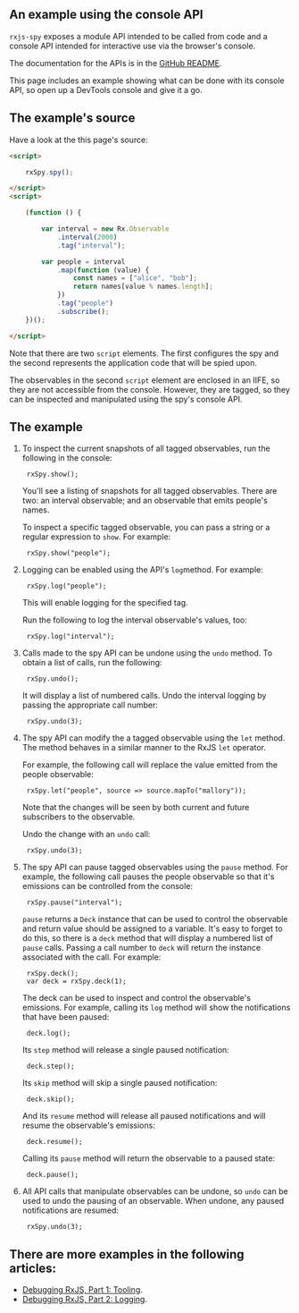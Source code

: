 ## An example using the console API

`rxjs-spy` exposes a module API intended to be called from code and a console API intended for interactive use via the browser's console.

The documentation for the APIs is in the [GitHub README](https://github.com/cartant/rxjs-spy).

This page includes an example showing what can be done with its console API, so open up a DevTools console and give it a go.

## The example's source

Have a look at the this page's source:

```html
<script>

    rxSpy.spy();

</script>
<script>

    (function () {

        var interval = new Rx.Observable
            .interval(2000)
            .tag("interval");

        var people = interval
            .map(function (value) {
                const names = ["alice", "bob"];
                return names[value % names.length];
            })
            .tag("people")
            .subscribe();
    })();

</script>
```

Note that there are two `script` elements. The first configures the spy and the second represents the application code that will be spied upon.

The observables in the second `script` element are enclosed in an IIFE, so they are not accessible from the console. However, they are tagged, so they can be inspected and manipulated using the spy's console API.

## The example

1. To inspect the current snapshots of all tagged observables, run the following in the console:

        rxSpy.show();

    You'll see a listing of snapshots for all tagged observables. There are two: an interval observable; and an observable that emits people's names.

    To inspect a specific tagged observable, you can pass a string or a regular expression to `show`. For example:

        rxSpy.show("people");

1. Logging can be enabled using the API's `log`method. For example:

        rxSpy.log("people");

    This will enable logging for the specified tag.

    Run the following to log the interval observable's values, too:

        rxSpy.log("interval");

1. Calls made to the spy API can be undone using the `undo` method. To obtain a list of calls, run the following:

        rxSpy.undo();

    It will display a list of numbered calls. Undo the interval logging by passing the appropriate call number:

        rxSpy.undo(3);

1. The spy API can modify the a tagged observable using the `let` method. The method behaves in a similar manner to the RxJS `let` operator.

    For example, the following call will replace the value emitted from the people observable:

        rxSpy.let("people", source => source.mapTo("mallory"));

    Note that the changes will be seen by both current and future subscribers to the observable.

    Undo the change with an `undo` call:

        rxSpy.undo(3);

1. The spy API can pause tagged observables using the `pause` method. For example, the following call pauses the people observable so that it's emissions can be controlled from the console:

        rxSpy.pause("interval");

    `pause` returns a `Deck` instance that can be used to control the observable and return value should be assigned to a variable. It's easy to forget to do this, so there is a `deck` method that will display a numbered list of `pause` calls. Passing a call number to `deck` will return the instance associated with the call. For example:

        rxSpy.deck();
        var deck = rxSpy.deck(1);

    The deck can be used to inspect and control the observable's emissions. For example, calling its `log` method will show the notifications that have been paused:

        deck.log();

    Its `step` method will release a single paused notification:

        deck.step();

    Its `skip` method will skip a single paused notification:

        deck.skip();

    And its `resume` method will release all paused notifications and will resume the observable's emissions:

        deck.resume();

    Calling its `pause` method will return the observable to a paused state:

        deck.pause();

1. All API calls that manipulate observables can be undone, so `undo` can be used to undo the pausing of an observable. When undone, any paused notifications are resumed:

        rxSpy.undo(3);

## There are more examples in the following articles:

* [Debugging RxJS, Part 1: Tooling](https://medium.com/@cartant/debugging-rxjs-4f0340286dd3).
* [Debugging RxJS, Part 2: Logging](https://medium.com/@cartant/debugging-rxjs-part-2-logging-56904459f144).

<script>
    (function(i,s,o,g,r,a,m){i['GoogleAnalyticsObject']=r;i[r]=i[r]||function(){
    (i[r].q=i[r].q||[]).push(arguments)},i[r].l=1*new Date();a=s.createElement(o),
    m=s.getElementsByTagName(o)[0];a.async=1;a.src=g;m.parentNode.insertBefore(a,m)
    })(window,document,'script','https://www.google-analytics.com/analytics.js','ga');
    ga('create', 'UA-103034213-2', 'auto');
    ga('send', 'pageview');
</script>
<script src="https://unpkg.com/core-js/client/core.js"></script>
<script src="https://unpkg.com/rxjs/bundles/Rx.js"></script>
<script src="https://unpkg.com/rxjs-spy"></script>
<script>

    rxSpy.spy();

</script>
<script>

    (function () {

        var interval = new Rx.Observable
            .interval(2000)
            .tag("interval");

        var people = interval
            .map(function (value) {
                const names = ["alice", "bob"];
                return names[value % names.length];
            })
            .tag("people")
            .subscribe();
    })();

</script>